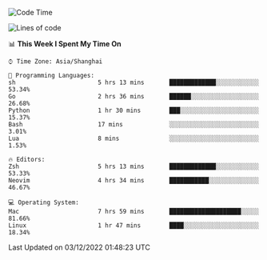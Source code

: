 <!--START_SECTION:waka-->
![Code Time](http://img.shields.io/badge/Code%20Time-1%2C035%20hrs%209%20mins-blue)

![Lines of code](https://img.shields.io/badge/From%20Hello%20World%20I%27ve%20Written-24%20Thousand%20lines%20of%20code-blue)

📊 **This Week I Spent My Time On** 

```text
⌚︎ Time Zone: Asia/Shanghai

💬 Programming Languages: 
sh                       5 hrs 13 mins       █████████████░░░░░░░░░░░░   53.34% 
Go                       2 hrs 36 mins       ██████░░░░░░░░░░░░░░░░░░░   26.68% 
Python                   1 hr 30 mins        ███░░░░░░░░░░░░░░░░░░░░░░   15.37% 
Bash                     17 mins             ░░░░░░░░░░░░░░░░░░░░░░░░░   3.01% 
Lua                      8 mins              ░░░░░░░░░░░░░░░░░░░░░░░░░   1.53%

🔥 Editors: 
Zsh                      5 hrs 13 mins       █████████████░░░░░░░░░░░░   53.33% 
Neovim                   4 hrs 34 mins       ███████████░░░░░░░░░░░░░░   46.67%

💻 Operating System: 
Mac                      7 hrs 59 mins       ████████████████████░░░░░   81.66% 
Linux                    1 hr 47 mins        ████░░░░░░░░░░░░░░░░░░░░░   18.34%

```


 Last Updated on 03/12/2022 01:48:23 UTC
<!--END_SECTION:waka-->
